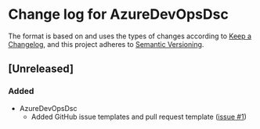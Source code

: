 # Change log for AzureDevOpsDsc

The format is based on and uses the types of changes according to [Keep a Changelog](https://keepachangelog.com/en/1.0.0/),
and this project adheres to [Semantic Versioning](https://semver.org/spec/v2.0.0.html).

## [Unreleased]

### Added

- AzureDevOpsDsc
  - Added GitHub issue templates and pull request template ([issue #1](https://github.com/dsccommunity/AzureDevOpsDsc/issues/1)) 
